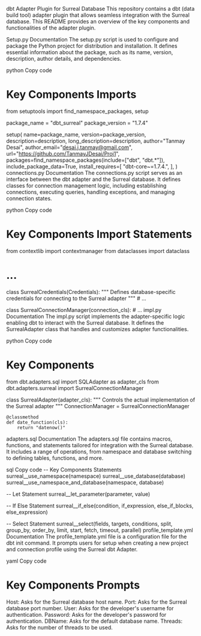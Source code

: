 dbt Adapter Plugin for Surreal Database
This repository contains a dbt (data build tool) adapter plugin that allows seamless integration with the Surreal database. This README provides an overview of the key components and functionalities of the adapter plugin.

Setup.py Documentation
The setup.py script is used to configure and package the Python project for distribution and installation. It defines essential information about the package, such as its name, version, description, author details, and dependencies.

python
Copy code
# Key Components Imports
from setuptools import find_namespace_packages, setup

package_name = "dbt_surreal"
package_version = "1.7.4"

setup(
    name=package_name,
    version=package_version,
    description=description,
    long_description=description,
    author="Tanmay Desai",
    author_email="desai.j.tanmay@gmail.com",
    url="https://github.com/TanmayJDesai/Proj1",
    packages=find_namespace_packages(include=["dbt", "dbt.*"]),
    include_package_data=True,
    install_requires=[
        "dbt-core~=1.7.4.",
    ],
)
connections.py Documentation
The connections.py script serves as an interface between the dbt adapter and the Surreal database. It defines classes for connection management logic, including establishing connections, executing queries, handling exceptions, and managing connection states.

python
Copy code
# Key Components Import Statements
from contextlib import contextmanager
from dataclasses import dataclass
# ...

class SurrealCredentials(Credentials):
    """ Defines database-specific credentials for connecting to the Surreal adapter """
    # ...

class SurrealConnectionManager(connection_cls):
    # ...
impl.py Documentation
The impl.py script implements the adapter-specific logic enabling dbt to interact with the Surreal database. It defines the SurrealAdapter class that handles and customizes adapter functionalities.

python
Copy code
# Key Components
from dbt.adapters.sql import SQLAdapter as adapter_cls
from dbt.adapters.surreal import SurrealConnectionManager

class SurrealAdapter(adapter_cls):
    """ Controls the actual implementation of the Surreal adapter """
    ConnectionManager = SurrealConnectionManager

    @classmethod
    def date_function(cls):
        return "datenow()"
adapters.sql Documentation
The adapters.sql file contains macros, functions, and statements tailored for integration with the Surreal database. It includes a range of operations, from namespace and database switching to defining tables, functions, and more.

sql
Copy code
-- Key Components Statements
surreal__use_namespace(namespace)
surreal__use_database(database)
surreal__use_namespace_and_database(namespace, database)

-- Let Statement
surreal__let_parameter(parameter, value)

-- If Else Statement
surreal__if_else(condition, if_expression, else_if_blocks, else_expression)

-- Select Statement
surreal__select(fields, targets, conditions, split, group_by, order_by, limit, start, fetch, timeout, parallel)
profile_template.yml Documentation
The profile_template.yml file is a configuration file for the dbt init command. It prompts users for setup when creating a new project and connection profile using the Surreal dbt Adapter.

yaml
Copy code
# Key Components Prompts
Host: Asks for the Surreal database host name.
Port: Asks for the Surreal database port number.
User: Asks for the developer's username for authentication.
Password: Asks for the developer's password for authentication.
DBName: Asks for the default database name.
Threads: Asks for the number of threads to be used.
